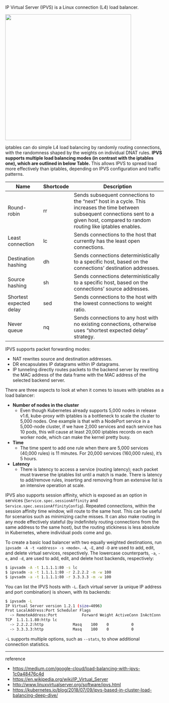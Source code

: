 
IP Virtual Server (IPVS) is a Linux connection (L4) load balancer. 

<img src="https://github.com/rlaisqls/TIL/assets/81006587/baab90be-20db-4b95-91cb-e2859c2b1b45" height=400px>

iptables can do simple L4 load balancing by randomly routing connections, with the randomness shaped by the weights on individual DNAT rules. **IPVS supports multiple load balancing modes (in contrast with the iptables one), which are outlined in below Table.** This allows IPVS to spread load more effectively than iptables, depending on IPVS configuration and traffic patterns.

|Name|Shortcode|Description|
|-|-|-|
|Round-robin|rr|Sends subsequent connections to the “next” host in a cycle. This increases the time between subsequent connections sent to a given host, compared to random routing like iptables enables.|
|Least connection|lc|Sends connections to the host that currently has the least open connections.|
|Destination hashing|dh|Sends connections deterministically to a specific host, based on the connections’ destination addresses.|
|Source hashing|sh|Sends connections deterministically to a specific host, based on the connections’ source addresses.|
|Shortest expected delay|sed|Sends connections to the host with the lowest connections to weight ratio.|
|Never queue|nq|Sends connections to any host with no existing connections, otherwise uses “shortest expected delay” strategy.|

IPVS supports packet forwarding modes:
- NAT rewrites source and destination addresses.
- DR encapsulates IP datagrams within IP datagrams.
- IP tunneling directly routes packets to the backend server by rewriting the MAC address of the data frame with the MAC address of the selected backend server.

There are three aspects to look at when it comes to issues with iptables as a load balancer:
- **Number of nodes in the cluster**
  - Even though Kubernetes already supports 5,000 nodes in release v1.6, kube-proxy with iptables is a bottleneck to scale the cluster to 5,000 nodes. One example is that with a NodePort service in a 5,000-node cluster, if we have 2,000 services and each service has 10 pods, this will cause at least 20,000 iptables records on each worker node, which can make the kernel pretty busy.
- **Time**
  - The time spent to add one rule when there are 5,000 services (40,000 rules) is 11 minutes. For 20,000 services (160,000 rules), it’s 5 hours.
- **Latency**
  - There is latency to access a service (routing latency); each packet must traverse the iptables list until a match is made. There is latency to add/remove rules, inserting and removing from an extensive list is an intensive operation at scale.

IPVS also supports session affinity, which is exposed as an option in services (`Service.spec.sessionAffinity` and `Service.spec.sessionAffinityConfig`). Repeated connections, within the session affinity time window, will route to the same host. This can be useful for scenarios such as minimizing cache misses. It can also make routing in any mode effectively stateful (by indefinitely routing connections from the same address to the same host), but the routing stickiness is less absolute in Kubernetes, where individual pods come and go.

To create a basic load balancer with two equally weighted destinations, run `ipvsadm -A -t <address> -s <mode>`. `-A`, `-E`, and `-D` are used to add, edit, and delete virtual services, respectively. The lowercase counterparts, `-a`, `-e`, and `-d`, are used to add, edit, and delete host backends, respectively:

```bash
$ ipvsadm -A -t 1.1.1.1:80 -s lc
$ ipvsadm -a -t 1.1.1.1:80 -r 2.2.2.2 -m -w 100
$ ipvsadm -a -t 1.1.1.1:80 -r 3.3.3.3 -m -w 100
```

You can list the IPVS hosts with `-L`. Each virtual server (a unique IP address and port combination) is shown, with its backends:

```bash
$ ipvsadm -L
IP Virtual Server version 1.2.1 (size=4096)
Prot LocalAddress:Port Scheduler Flags
  -> RemoteAddress:Port           Forward Weight ActiveConn InActConn
TCP  1.1.1.1.80:http lc
  -> 2.2.2.2:http             Masq    100    0          0
  -> 3.3.3.3:http             Masq    100    0          0
```

`-L` supports multiple options, such as `--stats`, to show additional connection statistics.


---
reference
- https://medium.com/google-cloud/load-balancing-with-ipvs-1c0a48476c4d
- https://en.wikipedia.org/wiki/IP_Virtual_Server
- http://www.linuxvirtualserver.org/software/ipvs.html
- https://kubernetes.io/blog/2018/07/09/ipvs-based-in-cluster-load-balancing-deep-dive/
